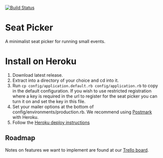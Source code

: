 [![Build Status](https://travis-ci.org/ClearCarbon/seat-picker.svg?branch=master)](https://travis-ci.org/ClearCarbon/seat-picker)

# Seat Picker

A minimalist seat picker for running small events.

# Install on Heroku

1. Download latest release.
2. Extract into a directory of your choice and cd into it.
3. Run `cp config/application.default.rb config/application.rb` to copy in the default
  configuration. If you wish to use restricted registration where a key is required in
  the url to register for the seat picker you can turn it on and set the key in this file.
4. Set your mailer options at the bottom of config/environments/production.rb. We recommend using [Postmark](https://devcenter.heroku.com/articles/postmark) with Heroku.
5. Follow the [Heroku deploy instructions](https://devcenter.heroku.com/categories/deployment)

## Roadmap

Notes on features we want to implement are found at our [Trello board](https://trello.com/b/6rEmudXn/seat-picker).